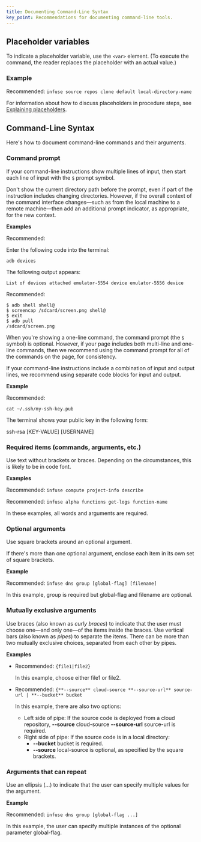 ```yaml
---
title: Documenting Command-Line Syntax
key_point: Recommendations for documenting command-line tools.
---
```


## Placeholder variables

To indicate a placeholder variable, use the `<var>` element. (To execute the
command, the reader replaces the placeholder with an actual value.)

### Example

Recommended: `infuse source repos clone default local-directory-name`

For information about how to discuss placeholders in procedure steps, see
[Explaining placeholders][].

## Command-Line Syntax

Here's how to document command-line commands and their arguments.

### Command prompt

If your command-line instructions show multiple lines of input, then start each
line of input with the `$` prompt symbol.

Don't show the current directory path before the prompt, even if part of the
instruction includes changing directories. However, if the overall context of
the command interface changes—such as from the local machine to a remote
machine—then add an additional prompt indicator, as appropriate, for the new
context.

**Examples**

Recommended:

Enter the following code into the terminal:

```console
adb devices
```

The following output appears:

```console
List of devices attached emulator-5554 device emulator-5556 device
```

Recommended:

```console
$ adb shell shell@
$ screencap /sdcard/screen.png shell@
$ exit
$ adb pull
/sdcard/screen.png
```

When you're showing a one-line command, the command prompt (the `$` symbol) is
optional. However, if your page includes both multi-line and one-line commands,
then we recommend using the command prompt for all of the commands on the page,
for consistency.

If your command-line instructions include a combination of input and output
lines, we recommend using separate code blocks for input and output.

**Example**

Recommended:

```console
cat ~/.ssh/my-ssh-key.pub
```

The terminal shows your public key in the following form:

ssh-rsa \[KEY-VALUE] \[USERNAME]

### Required items (commands, arguments, etc.)

Use text without brackets or braces. Depending on the circumstances, this is
likely to be in code font.

**Examples**

Recommended: `infuse compute project-info describe`

Recommended: `infuse alpha functions get-logs function-name`

In these examples, all words and arguments are required.

### Optional arguments

Use square brackets around an optional argument.

If there's more than one optional argument, enclose each item in its own set of
square brackets.

**Example**

Recommended: `infuse dns group [global-flag] [filename]`

In this example, group is required but global-flag and filename are optional.

### Mutually exclusive arguments

Use braces (also known as _curly braces_) to indicate that the user must choose
one—and only one—of the items inside the braces. Use vertical bars (also known
as _pipes_) to separate the items. There can be more than two mutually exclusive
choices, separated from each other by pipes.

**Examples**

- Recommended: `{file1|file2}`

  In this example, choose either file1 or file2.

<!-- TODO: fix to use simpler example -->

- Recommended:
  `{**--source** cloud-source **--source-url** source-url | **--bucket** bucket`

  In this example, there are also two options:

  - Left side of pipe: If the source code is deployed from a cloud repository,
    **--source** cloud-source **--source-url** source-url is required.
  - Right side of pipe: If the source code is in a local directory:
    - **--bucket** bucket is required.
    - **--source** local-source is optional, as specified by the square
      brackets.

### Arguments that can repeat

Use an ellipsis (...) to indicate that the user can specify multiple values for
the argument.

**Example**

Recommended: `infuse dns group [global-flag ...]`

In this example, the user can specify multiple instances of the optional
parameter global-flag.

<!-- LINK DEFINITION LABELS - START -->

[Explaining placeholders]: ./code-in-text.md#explaining-placeholders

<!-- LINK DEFINITION LABELS - END -->
